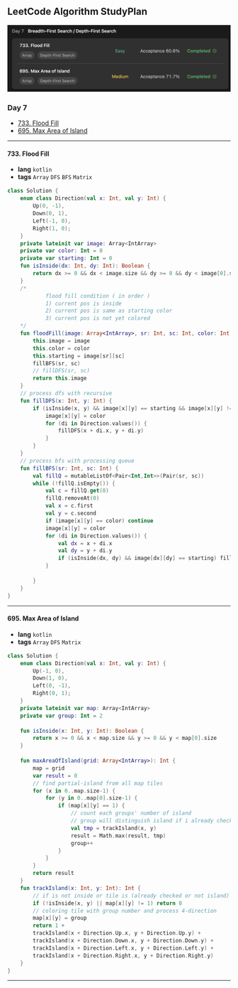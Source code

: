 ## LeetCode Algorithm StudyPlan

<img src="../../assets/leetcode_algo_lv1_day7.png" alt="leetcode_algo_lv1_day7" style="zoom:50%;" />

### Day 7

- [733. Flood Fill](https://leetcode.com/problems/flood-fill/?envType=study-plan&id=algorithm-i)
- [695. Max Area of Island](https://leetcode.com/problems/max-area-of-island/?envType=study-plan&id=algorithm-i)

---

#### 733. Flood Fill

- **lang**  `kotlin` 
- **tags**  `Array` `DFS` `BFS` `Matrix` 

```kotlin
class Solution {
    enum class Direction(val x: Int, val y: Int) {
        Up(0, -1),
        Down(0, 1),
        Left(-1, 0),
        Right(1, 0);
    }
    private lateinit var image: Array<IntArray>
    private var color: Int = 0
    private var starting: Int = 0
    fun isInside(dx: Int, dy: Int): Boolean {
        return dx >= 0 && dx < image.size && dy >= 0 && dy < image[0].size
    }
  	/*
  			flood fill condition ( in order )
  			1) current pos is inside
  			2) current pos is same as starting color
  			3) current pos is not yet colored
  	*/
    fun floodFill(image: Array<IntArray>, sr: Int, sc: Int, color: Int): Array<IntArray> {
        this.image = image
        this.color = color
        this.starting = image[sr][sc]
        fillBFS(sr, sc)
        // fillDFS(sr, sc)
        return this.image
    }
  	// process dfs with recursive
    fun fillDFS(x: Int, y: Int) {
        if (isInside(x, y) && image[x][y] == starting && image[x][y] != color) {
            image[x][y] = color
            for (di in Direction.values()) {
                fillDFS(x + di.x, y + di.y)
            }
        }
    }
  	// process bfs with processing queue
    fun fillBFS(sr: Int, sc: Int) {
        val fillQ = mutableListOf<Pair<Int,Int>>(Pair(sr, sc))
        while (!fillQ.isEmpty()) {
            val c = fillQ.get(0)
            fillQ.removeAt(0)
            val x = c.first
            val y = c.second
            if (image[x][y] == color) continue
            image[x][y] = color
            for (di in Direction.values()) {
                val dx = x + di.x
                val dy = y + di.y
                if (isInside(dx, dy) && image[dx][dy] == starting) fillQ.add(Pair(dx, dy))
            }
            
        }
    }
}
```

---

#### 695. Max Area of Island

- **lang**  `kotlin` 
- **tags**  `Array` `DFS` `Matrix` 

```kotlin
class Solution {
    enum class Direction(val x: Int, val y: Int) {
        Up(-1, 0),
        Down(1, 0),
        Left(0, -1),
        Right(0, 1);
    }
    private lateinit var map: Array<IntArray>
    private var group: Int = 2
    
    fun isInside(x: Int, y: Int): Boolean {
        return x >= 0 && x < map.size && y >= 0 && y < map[0].size
    }
    
    fun maxAreaOfIsland(grid: Array<IntArray>): Int {
        map = grid
        var result = 0
        // find partial-island from all map tiles
        for (x in 0..map.size-1) {
            for (y in 0..map[0].size-1) {
                if (map[x][y] == 1) {
                    // count each groups' number of island
                    // group will distinguish island if i already checked
                    val tmp = trackIsland(x, y)
                    result = Math.max(result, tmp)
                    group++
                }
            }
        }
        return result
    }
    fun trackIsland(x: Int, y: Int): Int {
        // if is not inside or tile is (already checked or not island) count 0
        if (!isInside(x, y) || map[x][y] != 1) return 0
        // coloring tile with group number and process 4-direction
        map[x][y] = group
        return 1 +
        trackIsland(x + Direction.Up.x, y + Direction.Up.y) +
        trackIsland(x + Direction.Down.x, y + Direction.Down.y) +
        trackIsland(x + Direction.Left.x, y + Direction.Left.y) +
        trackIsland(x + Direction.Right.x, y + Direction.Right.y)
    }
}
```

---


